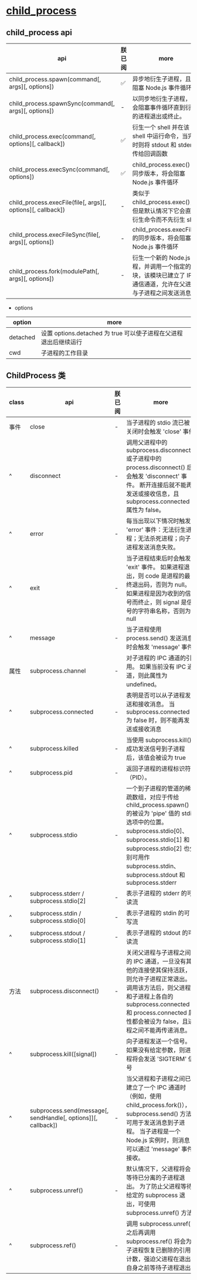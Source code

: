 # [child_process](http://nodejs.cn/api/child_process.html)

## child_process api

| api                                                         | 朕已阅 | more                                                                                                           |
| ----------------------------------------------------------- | ------ | -------------------------------------------------------------------------------------------------------------- |
| child_process.spawn(command[, args][, options])             | ✅     | 异步地衍生子进程，且不阻塞 Node.js 事件循环                                                                    |
| child_process.spawnSync(command[, args][, options])         | -      | 以同步地衍生子进程，但会阻塞事件循环直到衍生的进程退出或终止。                                                 |
| child_process.exec(command[, options][, callback])          | ✅     | 衍生一个 shell 并在该 shell 中运行命令，当完成时则将 stdout 和 stderr 传给回调函数                             |
| child_process.execSync(command[, options])                  | ✅     | child_process.exec() 的同步版本，将会阻塞 Node.js 事件循环                                                     |
| child_process.execFile(file[, args][, options][, callback]) | -      | 类似于 child_process.exec()，但是默认情况下它会直接衍生命令而不先衍生 shell                                    |
| child_process.execFileSync(file[, args][, options])         | -      | child_process.execFile() 的同步版本，将会阻塞 Node.js 事件循环                                                 |
| child_process.fork(modulePath[, args][, options])           | -      | 衍生一个新的 Node.js 进程，并调用一个指定的模块，该模块已建立了 IPC 通信通道，允许在父进程与子进程之间发送消息 |

-   options

| option   | more                                                             |
| -------- | ---------------------------------------------------------------- |
| detached | 设置 options.detached 为 true 可以使子进程在父进程退出后继续运行 |
| cwd      | 子进程的工作目录                                                 |

## ChildProcess 类

| class | api                                                           | 朕已阅 | more                                                                                                                                                                                                                                             |
| ----- | ------------------------------------------------------------- | ------ | ------------------------------------------------------------------------------------------------------------------------------------------------------------------------------------------------------------------------------------------------ |
| 事件  | close                                                         | -      | 当子进程的 stdio 流已被关闭时会触发 'close' 事件                                                                                                                                                                                                 |
| ^     | disconnect                                                    | -      | 调用父进程中的 subprocess.disconnect() 或子进程中的 process.disconnect() 后会触发 'disconnect' 事件。 断开连接后就不能再发送或接收信息，且 subprocess.connected 属性为 false。                                                                   |
| ^     | error                                                         | -      | 每当出现以下情况时触发 'error' 事件：无法衍生进程；无法杀死进程；向子进程发送消息失败。                                                                                                                                                          |
| ^     | exit                                                          | -      | 当子进程结束后时会触发 'exit' 事件。 如果进程退出，则 code 是进程的最终退出码，否则为 null。 如果进程是因为收到的信号而终止，则 signal 是信号的字符串名称，否则为 null                                                                           |
| ^     | message                                                       | -      | 当子进程使用 process.send() 发送消息时会触发 'message' 事件                                                                                                                                                                                      |
| 属性  | subprocess.channel                                            | -      | 对子进程的 IPC 通道的引用。 如果当前没有 IPC 通道，则此属性为 undefined。                                                                                                                                                                        |
| ^     | subprocess.connected                                          | -      | 表明是否可以从子进程发送和接收消息。 当 subprocess.connected 为 false 时，则不能再发送或接收消息                                                                                                                                                 |
| ^     | subprocess.killed                                             | -      | 当使用 subprocess.kill() 成功发送信号到子进程后，该值会被设为 true                                                                                                                                                                               |
| ^     | subprocess.pid                                                | -      | 返回子进程的进程标识符（PID）。                                                                                                                                                                                                                  |
| ^     | subprocess.stdio                                              | -      | 一个到子进程的管道的稀疏数组，对应于传给 child_process.spawn() 的被设为 'pipe' 值的 stdio 选项中的位置。 subprocess.stdio[0]、 subprocess.stdio[1] 和 subprocess.stdio[2] 也分别可用作 subprocess.stdin、 subprocess.stdout 和 subprocess.stderr |
| ^     | subprocess.stderr / subprocess.stdio[2]                       | -      | 表示子进程的 stderr 的可读流                                                                                                                                                                                                                     |
| ^     | subprocess.stdin / subprocess.stdio[0]                        | -      | 表示子进程的 stdin 的可写流                                                                                                                                                                                                                      |
| ^     | subprocess.stdout / subprocess.stdio[1]                       | -      | 表示子进程的 stdout 的可读流                                                                                                                                                                                                                     |
| 方法  | subprocess.disconnect()                                       | -      | 关闭父进程与子进程之间的 IPC 通道，一旦没有其他的连接使其保持活跃，则允许子进程正常退出。 调用该方法后，则父进程和子进程上各自的 subprocess.connected 和 process.connected 属性都会被设为 false，且进程之间不能再传递消息。                      |
| ^     | subprocess.kill([signal])                                     | -      | 向子进程发送一个信号。 如果没有给定参数，则进程将会发送 'SIGTERM' 信号                                                                                                                                                                           |
| ^     | subprocess.send(message[, sendHandle[, options]][, callback]) | -      | 当父进程和子进程之间已建立了一个 IPC 通道时（例如，使用 child_process.fork()）， subprocess.send() 方法可用于发送消息到子进程。 当子进程是一个 Node.js 实例时，则消息可以通过 'message' 事件接收。                                               |
| ^     | subprocess.unref()                                            | -      | 默认情况下，父进程将会等待已分离的子进程退出。 为了防止父进程等待给定的 subprocess 退出，可使用 subprocess.unref() 方法                                                                                                                          |
| ^     | subprocess.ref()                                              | -      | 调用 subprocess.unref() 之后再调用 subprocess.ref() 将会为子进程恢复已删除的引用计数，强迫父进程在退出自身之前等待子进程退出                                                                                                                     |
